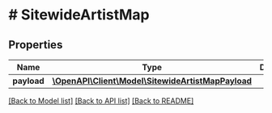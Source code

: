 # # SitewideArtistMap

## Properties

Name | Type | Description | Notes
------------ | ------------- | ------------- | -------------
**payload** | [**\OpenAPI\Client\Model\SitewideArtistMapPayload**](SitewideArtistMapPayload.md) |  |

[[Back to Model list]](../../README.md#models) [[Back to API list]](../../README.md#endpoints) [[Back to README]](../../README.md)
